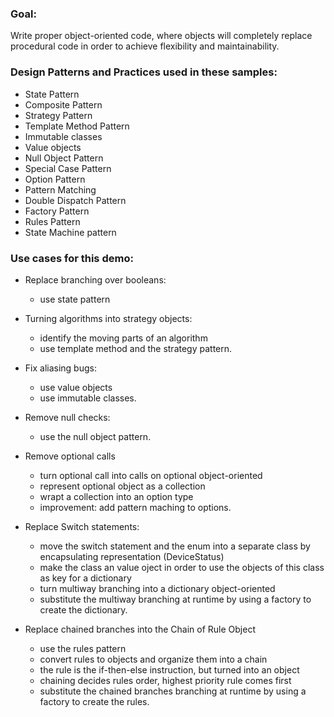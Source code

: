 ### Goal:
Write proper object-oriented code, where objects will completely replace procedural code in order to achieve flexibility and maintainability.

### Design Patterns and Practices used in these samples:
- State Pattern
- Composite Pattern
- Strategy Pattern
- Template Method Pattern
- Immutable classes
- Value objects
- Null Object Pattern
- Special Case Pattern
- Option Pattern
- Pattern Matching
- Double Dispatch Pattern
- Factory Pattern
- Rules Pattern
- State Machine pattern

### Use cases for this demo:

- Replace branching over booleans:
	- use state pattern
	
- Turning algorithms into strategy objects:
	- identify the moving parts of an algorithm
	- use template method and the strategy pattern.

- Fix aliasing bugs:
	- use value objects
	- use immutable classes.

- Remove null checks:
	- use the null object pattern.
	
- Remove optional calls
	- turn optional call into calls on optional object-oriented
	- represent optional object as a collection
	- wrapt a collection into an option type
	- improvement: add pattern maching to options.
	
- Replace Switch statements:
	- move the switch statement and the enum into a separate class by encapsulating representation (DeviceStatus)
	- make the class an value oject in order to use the objects of this class as key for a dictionary
	- turn multiway branching into a dictionary object-oriented
	- substitute the multiway branching at runtime by using a factory to create the dictionary.

- Replace chained branches into the Chain of Rule Object 
	- use the rules pattern
	- convert rules to objects and organize them into a chain
	- the rule is the if-then-else instruction, but turned into an object
	- chaining decides rules order, highest priority rule comes first
	- substitute the chained branches branching at runtime by using a factory to create the rules.
